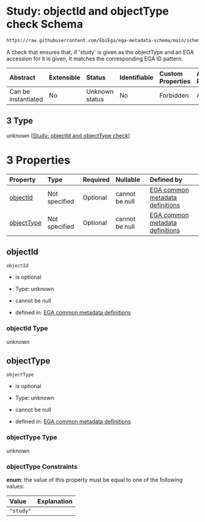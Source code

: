 # Study: objectId and objectType check Schema

```txt
https://raw.githubusercontent.com/EbiEga/ega-metadata-schema/main/schemas/EGA.common-definitions.json#/$defs/objectIdAndObjectTypeCheck/anyOf/3
```

A check that ensures that, if 'study' is given as the objectType and an EGA accession for it is given, it matches the corresponding EGA ID pattern.

| Abstract            | Extensible | Status         | Identifiable | Custom Properties | Additional Properties | Access Restrictions | Defined In                                                                                           |
| :------------------ | :--------- | :------------- | :----------- | :---------------- | :-------------------- | :------------------ | :--------------------------------------------------------------------------------------------------- |
| Can be instantiated | No         | Unknown status | No           | Forbidden         | Allowed               | none                | [EGA.common-definitions.json\*](../../../schemas/EGA.common-definitions.json "open original schema") |

## 3 Type

unknown ([Study: objectId and objectType check](ega-4-defs-check-that-the-objectids-accession-pattern-and-objecttype-match-anyof-study-objectid-and-objecttype-check.md))

# 3 Properties

| Property                  | Type          | Required | Nullable       | Defined by                                                                                                                                                                                                                                                                                                                                               |
| :------------------------ | :------------ | :------- | :------------- | :------------------------------------------------------------------------------------------------------------------------------------------------------------------------------------------------------------------------------------------------------------------------------------------------------------------------------------------------------- |
| [objectId](#objectid)     | Not specified | Optional | cannot be null | [EGA common metadata definitions](ega-4-defs-check-that-the-objectids-accession-pattern-and-objecttype-match-anyof-study-objectid-and-objecttype-check-properties-objectid.md "https://raw.githubusercontent.com/EbiEga/ega-metadata-schema/main/schemas/EGA.common-definitions.json#/$defs/objectIdAndObjectTypeCheck/anyOf/3/properties/objectId")     |
| [objectType](#objecttype) | Not specified | Optional | cannot be null | [EGA common metadata definitions](ega-4-defs-check-that-the-objectids-accession-pattern-and-objecttype-match-anyof-study-objectid-and-objecttype-check-properties-objecttype.md "https://raw.githubusercontent.com/EbiEga/ega-metadata-schema/main/schemas/EGA.common-definitions.json#/$defs/objectIdAndObjectTypeCheck/anyOf/3/properties/objectType") |

## objectId



`objectId`

*   is optional

*   Type: unknown

*   cannot be null

*   defined in: [EGA common metadata definitions](ega-4-defs-check-that-the-objectids-accession-pattern-and-objecttype-match-anyof-study-objectid-and-objecttype-check-properties-objectid.md "https://raw.githubusercontent.com/EbiEga/ega-metadata-schema/main/schemas/EGA.common-definitions.json#/$defs/objectIdAndObjectTypeCheck/anyOf/3/properties/objectId")

### objectId Type

unknown

## objectType



`objectType`

*   is optional

*   Type: unknown

*   cannot be null

*   defined in: [EGA common metadata definitions](ega-4-defs-check-that-the-objectids-accession-pattern-and-objecttype-match-anyof-study-objectid-and-objecttype-check-properties-objecttype.md "https://raw.githubusercontent.com/EbiEga/ega-metadata-schema/main/schemas/EGA.common-definitions.json#/$defs/objectIdAndObjectTypeCheck/anyOf/3/properties/objectType")

### objectType Type

unknown

### objectType Constraints

**enum**: the value of this property must be equal to one of the following values:

| Value     | Explanation |
| :-------- | :---------- |
| `"study"` |             |
